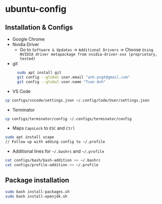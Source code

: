 # ubuntu-config

## Installation & Configs

- Google Chrome
- Nvidia Driver
  - Go to `Software & Updates` -> `Additional Drivers` -> Choose `Using NVIDIA driver metapackage from nvidia-driver-xxx (proprietary, tested)`
- git
  ```sh
    sudo apt install git
    git config --global user.email "anh.pngt@gmail.com"
    git config --global user.name "Tuan Anh"
  ``` 

* VS Code

```bash
cp configs/vscode/settings.json ~/.config/Code/User/settings.json
```

* Terminator

```bash
cp configs/terminator/config ~/.configs/terminator/config
```

* Maps `CapsLock` to `ESC` and `Ctrl`

```bash
sudo apt install xcape
// Follow up with adding config to ~/.profile
```

* Additional lines for `~/.bashrc` and `~/.profile`

```bash
cat configs/bash/bash-addition >> ~/.bashrc
cat configs/profile-addition >> ~/.profile
```

## Package installation

```bash
sudo bash install-packages.sh
sudo bash install-openjdk.sh
```
